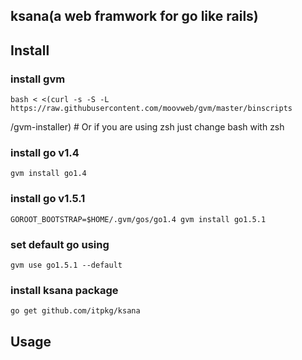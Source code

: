 ksana(a web framwork for go like rails)
---

## Install 

### install gvm
    bash < <(curl -s -S -L https://raw.githubusercontent.com/moovweb/gvm/master/binscripts
/gvm-installer) # Or if you are using zsh just change bash with zsh

### install go v1.4
    gvm install go1.4

### install go v1.5.1
    GOROOT_BOOTSTRAP=$HOME/.gvm/gos/go1.4 gvm install go1.5.1

### set default go using
    gvm use go1.5.1 --default

### install ksana package
    go get github.com/itpkg/ksana

## Usage




